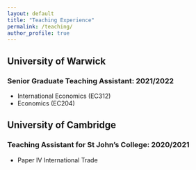 ```yaml
---
layout: default
title: "Teaching Experience"
permalink: /teaching/
author_profile: true
---
```




 ## University of Warwick 
 ### Senior Graduate Teaching Assistant: 2021/2022 
 * International Economics (EC312)
 * Economics (EC204)

## University of Cambridge 
### Teaching Assistant for St John’s College: 2020/2021
* Paper IV International Trade




